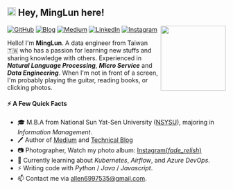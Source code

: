 <!--
- 🔭 I’m currently working on ...
- 🌱 I’m currently learning ...
- 👯 I’m looking to collaborate on ...
- 🤔 I’m looking for help with ...
- 💬 Ask me about ...
- 📫 How to reach me: ...
- 😄 Pronouns: ...
- ⚡ Fun fact: ...
-->

<h2>
  <img src="https://emojis.slackmojis.com/emojis/images/1577982316/7421/typingcat.gif?1577982316" width="20"/>
  Hey, MingLun here!
</h2>

<img align="right" src="https://emojis.slackmojis.com/emojis/images/1600706728/10521/meow_code.gif?1600706728" width="150" />

[![GitHub](https://img.shields.io/badge/github-%23121011.svg?style=for-the-badge&logo=github&logoColor=white)](https://github.com/MingLunWu)
[![Blog](https://img.shields.io/badge/Blogger-FF5722?style=for-the-badge&logo=blogger&logoColor=white)](https://minglunwu.github.io)
[![Medium](https://img.shields.io/badge/Medium-%23000000.svg?style=for-the-badge&logo=Medium&logoColor=white)](https://medium.com/@minglun-wu)
[![LinkedIn](https://img.shields.io/badge/linkedin-%230077B5.svg?style=for-the-badge&logo=linkedin&logoColor=white)](http://linkedin.com/in/ming-lun-wu-637020142/)
[![Instagram](https://img.shields.io/badge/Photo-%23E4405F.svg?style=for-the-badge&logo=Instagram&logoColor=white)](https://github.com/hsins.gpg)



Hello! I'm **MingLun**. A data engineer from Taiwan 🇹🇼 who has a passion for learning new stuffs and sharing knowledge with others. Experienced in _**Natural Language Processing**_, _**Micro Service**_ and _**Data Engineering**_. When I'm not in front of a screen, I'm probably playing the guitar, reading books, or clicking photos.


#### ⚡️ A Few Quick Facts

- 🎓 M.B.A from National Sun Yat-Sen University ([NSYSU](https://www.nsysu.edu.tw)), majoring in _Information Management_.
- 🖊️ Author of [Medium](https://medium.com/@minglun-wu) and [Technical Blog](https://minglunwu.github.io)
- 📷 Photographer, Watch my photo album: [Instagram(_fade_relish_)](https://www.instagram.com/fade_relish/) 
- 🌱 Currently learning about _Kubernetes_, _Airflow_, and _Azure DevOps_.
- ⚡ Writing code with _Python_ / _Java_ / _Javascript_.
- 📫 Contact me via [allen6997535@gmail.com](mailto:allen6997535@gmail.com).

<!--
- 🍻 Postgraduate student at 🇬🇧 [UofG](https://www.gla.ac.uk/), 1/2021 entry (_MSc in Computing Science_).
- 🎓 🇨🇳 [BIT](http://www.bit.edu.cn/) Alumni (_BSc in Computer Science_). Research assistant at _Data & AI security Lab_, 2020.6 - 2021.1.
- 👯 Building [Dev on Windows with WSL](https://dowww.spencerwoo.com/), [Substats](https://api.spencerwoo.com/substats/), [BIThesis](https://github.com/BITNP/BIThesis) and more.
- Support my work on [爱发电](https://afdian.net/@spencerwoo)!
- 🔭 Currently a research assistant at _Data & AI security Lab_, BIT.

#### ✒️ Recent Posts

| Blog | Today I Learned |
| :-- | :-- |
| `2019/05/31` [修復微軟更新後損毀的 Grub](https://hsins.me/blog/2019/05/30/rescue-and-reinstall-grub-after-updating-windows/) | `2019/05/31` TBD |
| `2019/05/27` [使用 clang-format 對程式碼進行排版](https://hsins.me/blog/2019/05/27/format-source-code-with-clang-format/) | `2019/05/31` TBD  |

<h6>† The cute cat working animation sourced from <a href="https://www.pizzacatparty.com/">The Pizzacat</a>.</h6>
-->
